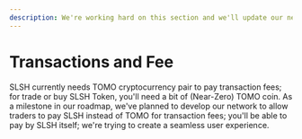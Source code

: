 ```yaml
---
description: We're working hard on this section and we'll update our network frequently
---
```


# Transactions and Fee

  
SLSH currently needs TOMO cryptocurrency pair to pay transaction fees; for trade or buy SLSH Token, you'll need a bit of \(Near-Zero\) TOMO coin. As a milestone in our roadmap, we've planned to develop our network to allow traders to pay SLSH instead of TOMO for transaction fees; you'll be able to pay by SLSH itself; we're trying to create a seamless user experience.


